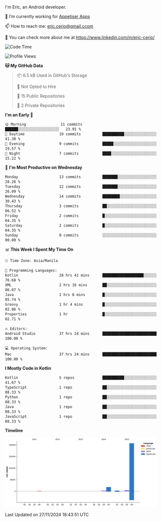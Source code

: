 
I'm Eric, an Android developer.

🔭 I’m currently working for [Appetiser Apps](http://appetiser.com.au)

📫 How to reach me: eric.cerio@gmail.ccom

👀 You can check more about me at https://www.linkedin.com/in/eric-cerio/

<!--START_SECTION:waka-->
![Code Time](http://img.shields.io/badge/Code%20Time-604%20hrs%203%20mins-blue)

![Profile Views](http://img.shields.io/badge/Profile%20Views-0-blue)

**🐱 My GitHub Data** 

> 📦 6.5 kB Used in GitHub's Storage 
 > 
> 🚫 Not Opted to Hire
 > 
> 📜 15 Public Repositories 
 > 
> 🔑 2 Private Repositories 
 > 
**I'm an Early 🐤** 

```text
🌞 Morning                11 commits          ██████░░░░░░░░░░░░░░░░░░░   23.91 % 
🌆 Daytime                19 commits          ██████████░░░░░░░░░░░░░░░   41.30 % 
🌃 Evening                9 commits           █████░░░░░░░░░░░░░░░░░░░░   19.57 % 
🌙 Night                  7 commits           ████░░░░░░░░░░░░░░░░░░░░░   15.22 % 
```
📅 **I'm Most Productive on Wednesday** 

```text
Monday                   13 commits          ███████░░░░░░░░░░░░░░░░░░   28.26 % 
Tuesday                  12 commits          ███████░░░░░░░░░░░░░░░░░░   26.09 % 
Wednesday                14 commits          ████████░░░░░░░░░░░░░░░░░   30.43 % 
Thursday                 3 commits           ██░░░░░░░░░░░░░░░░░░░░░░░   06.52 % 
Friday                   2 commits           █░░░░░░░░░░░░░░░░░░░░░░░░   04.35 % 
Saturday                 2 commits           █░░░░░░░░░░░░░░░░░░░░░░░░   04.35 % 
Sunday                   0 commits           ░░░░░░░░░░░░░░░░░░░░░░░░░   00.00 % 
```


📊 **This Week I Spent My Time On** 

```text
🕑︎ Time Zone: Asia/Manila

💬 Programming Languages: 
Kotlin                   28 hrs 41 mins      ███████████████████░░░░░░   76.68 % 
XML                      2 hrs 16 mins       ██░░░░░░░░░░░░░░░░░░░░░░░   06.07 % 
Java                     2 hrs 8 mins        █░░░░░░░░░░░░░░░░░░░░░░░░   05.74 % 
Groovy                   1 hr 4 mins         █░░░░░░░░░░░░░░░░░░░░░░░░   02.86 % 
Properties               1 hr                █░░░░░░░░░░░░░░░░░░░░░░░░   02.71 % 

🔥 Editors: 
Android Studio           37 hrs 24 mins      █████████████████████████   100.00 % 

💻 Operating System: 
Mac                      37 hrs 24 mins      █████████████████████████   100.00 % 
```

**I Mostly Code in Kotlin** 

```text
Kotlin                   5 repos             ██████████░░░░░░░░░░░░░░░   41.67 % 
TypeScript               1 repo              ██░░░░░░░░░░░░░░░░░░░░░░░   08.33 % 
Python                   1 repo              ██░░░░░░░░░░░░░░░░░░░░░░░   08.33 % 
Java                     1 repo              ██░░░░░░░░░░░░░░░░░░░░░░░   08.33 % 
JavaScript               1 repo              ██░░░░░░░░░░░░░░░░░░░░░░░   08.33 % 
```



**Timeline**

![Lines of Code chart](https://raw.githubusercontent.com/eric-cerio/eric-cerio/main/assets/bar_graph.png)


 Last Updated on 27/11/2024 18:43:51 UTC
<!--END_SECTION:waka-->
